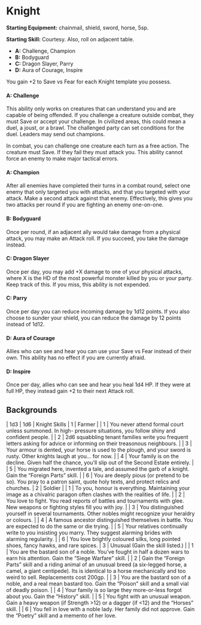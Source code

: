 # Knight

**Starting Equipment:** chainmail, shield, sword, horse, 5sp.

**Starting Skill:** Courtesy. Also, roll on adjacent table.

- **A:** Challenge, Champion
- **B:** Bodyguard
- **C:** Dragon Slayer, Parry
- **D:** Aura of Courage, Inspire

You gain +2 to Save vs Fear for each Knight template you
possess.

#### A: Challenge

This ability only works on creatures that can understand you and
are capable of being offended. If you challenge a creature
outside combat, they must Save or accept your challenge. In
civilized areas, this could mean a duel, a joust, or a brawl. The
challenged party can set conditions for the duel. Leaders may
send out champions.

In combat, you can challenge one creature each turn as a free
action. The creature must Save. If they fail they must attack you.
This ability cannot force an enemy to make major tactical errors.

#### A: Champion

After all enemies have completed their turns in a combat round,
select one enemy that only targeted you with attacks, and that
you targeted with your attack. Make a second attack against that
enemy. Effectively, this gives you two attacks per round if you
are fighting an enemy one-on-one.

#### B: Bodyguard

Once per round, if an adjacent ally would take damage from a
physical attack, you may make an Attack roll. If you succeed,
you take the damage instead.

#### C: Dragon Slayer

Once per day, you may add +X damage to one of your physical
attacks, where X is the HD of the most powerful monster killed
by you or your party. Keep track of this. If you miss, this ability is
not expended.

#### C: Parry

Once per day you can reduce incoming damage by 1d12 points.
If you also choose to sunder your shield, you can reduce the
damage by 12 points instead of 1d12.

#### D: Aura of Courage

Allies who can see and hear you can use your Save vs Fear
instead of their own. This ability has no effect if you are currently
afraid.

#### D: Inspire

Once per day, allies who can see and hear you heal 1d4 HP. If
they were at full HP, they instead gain +2 to their next Attack roll.

## Backgrounds

| 1d3 | 1d6 | Knight Skills
| 1 | Farmer
| | 1 | You never attend formal court unless summoned. In high- pressure situations, you follow shiny and confident people.
| | 2 | 2d6 squabbling tenant families write you frequent letters asking for advice or informing on their treasonous neighbours.
| | 3 | Your armour is dented, your horse is used to the plough, and your sword is rusty. Other knights laugh at you... for now.
| | 4 | Your family is on the decline. Given half the chance, you’ll slip out of the Second Estate entirely.
| | 5 | You migrated here, invented a tale, and assumed the garb of a knight. Gain the “Foreign Parts” skill.
| | 6 | You are deeply pious (or pretend to be so). You pray to a patron saint, quote holy texts, and protect relics and churches.
| 2 | Soldier
| | 1 | To you, honour is everything. Maintaining your image as a chivalric paragon often clashes with the realities of life.
| | 2 | You love to fight. You read reports of battles and tournaments with glee. New weapons or fighting styles fill you with joy.
| | 3 | You distinguished yourself in several tournaments. Other nobles might recognize your heraldry or colours.
| | 4 | A famous ancestor distinguished themselves in battle. You are expected to do the same or die trying.
| | 5 | Your relatives continually write to you insisting you marry. They suggest alarming brides with alarming regularity.
| | 6 | You love brightly coloured silks, long pointed shoes, fancy hawks, and rare spices.
| 3 | Unusual (Gain the skill listed.)
| | 1 | You are the bastard son of a noble. You’ve fought in half a dozen wars to earn his attention. Gain the “Siege Warfare” skill.
| | 2 | Gain the “Foreign Parts” skill and a riding animal of an unusual breed (a six-legged horse, a camel, a giant centipede). Its is identical to a horse mechanically and too weird to sell.  Replacements cost 200gp.
| | 3 | You are the bastard son of a noble, and a real mean bastard too.  Gain the “Poison” skill and a small vial of deadly poison.
| | 4 | Your family is so large they more-or-less forgot about you. Gain the “History” skill.
| | 5 | You fight with an unusual weapon. Gain a heavy weapon (if Strength >12) or a dagger (if <12) and the “Horses” skill.
| | 6 | You fell in love with a noble lady. Her family did not approve.  Gain the “Poetry” skill and a memento of her love.
